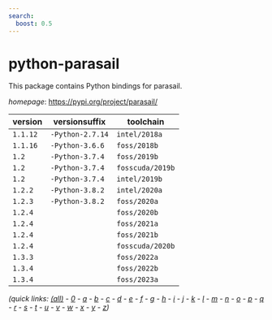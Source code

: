 ```yaml
---
search:
  boost: 0.5
---
```

# python-parasail

This package contains Python bindings for parasail.

*homepage*: <https://pypi.org/project/parasail/>

version | versionsuffix | toolchain
--------|---------------|----------
``1.1.12`` | ``-Python-2.7.14`` | ``intel/2018a``
``1.1.16`` | ``-Python-3.6.6`` | ``foss/2018b``
``1.2`` | ``-Python-3.7.4`` | ``foss/2019b``
``1.2`` | ``-Python-3.7.4`` | ``fosscuda/2019b``
``1.2`` | ``-Python-3.7.4`` | ``intel/2019b``
``1.2.2`` | ``-Python-3.8.2`` | ``intel/2020a``
``1.2.3`` | ``-Python-3.8.2`` | ``foss/2020a``
``1.2.4`` |  | ``foss/2020b``
``1.2.4`` |  | ``foss/2021a``
``1.2.4`` |  | ``foss/2021b``
``1.2.4`` |  | ``fosscuda/2020b``
``1.3.3`` |  | ``foss/2022a``
``1.3.4`` |  | ``foss/2022b``
``1.3.4`` |  | ``foss/2023a``


*(quick links: [(all)](../index.md) - [0](../0/index.md) - [a](../a/index.md) - [b](../b/index.md) - [c](../c/index.md) - [d](../d/index.md) - [e](../e/index.md) - [f](../f/index.md) - [g](../g/index.md) - [h](../h/index.md) - [i](../i/index.md) - [j](../j/index.md) - [k](../k/index.md) - [l](../l/index.md) - [m](../m/index.md) - [n](../n/index.md) - [o](../o/index.md) - [p](../p/index.md) - [q](../q/index.md) - [r](../r/index.md) - [s](../s/index.md) - [t](../t/index.md) - [u](../u/index.md) - [v](../v/index.md) - [w](../w/index.md) - [x](../x/index.md) - [y](../y/index.md) - [z](../z/index.md))*

